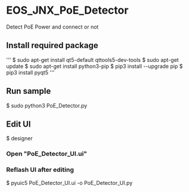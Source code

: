 # EOS_JNX_PoE_Detector
Detect PoE Power and connect or not

## Install required package
'''
$ sudo apt-get install qt5-default qttools5-dev-tools
$ sudo apt-get update
$ sudo apt-get install python3-pip
$ pip3 install --upgrade pip
$ pip3 install pyqt5
'''

## Run sample
$ sudo python3 PoE_Detector.py  

## Edit UI
$ designer
### Open "PoE_Detector_UI.ui"

### Reflash UI after editing
$ pyuic5 PoE_Detector_UI.ui -o PoE_Detector_UI.py


